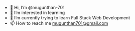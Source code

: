 - 👋 Hi, I’m @mugunthan-701
- 👀 I’m interested in learning 
- 🌱 I’m currently trying to learn Full Stack Web Development
- 📫 How to reach me mugunthan701@gmail.com

<!---
mugunthan-701/mugunthan-701 is a ✨ special ✨ repository because its `README.md` (this file) appears on your GitHub profile.
You can click the Preview link to take a look at your changes.
--->
